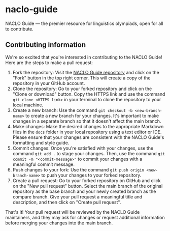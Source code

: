 # naclo-guide
NACLO Guide — the premier resource for linguistics olympiads, open for all to contribute.

## Contributing information

We're so excited that you're interested in contributing to the NACLO Guide! Here are the steps to make a pull request:

1. Fork the repository: Visit the [NACLO Guide repository](https://github.com/arulkolla/naclo-guide) and click on the "Fork" button in the top right corner. This will create a copy of the repository in your GitHub account.
2. Clone the repository: Go to your forked repository and click on the "Clone or download" button. Copy the HTTPS link and use the command `git clone <HTTPS link>` in your terminal to clone the repository to your local machine.
3. Create a new branch: Use the command `git checkout -b <new-branch-name>` to create a new branch for your changes. It's important to make changes in a separate branch so that it doesn't affect the main branch.
4. Make changes: Make the desired changes to the appropriate Markdown files in the `docs` folder in your local repository using a text editor or IDE. Please ensure that your changes are consistent with the NACLO Guide's formatting and style guide.
5. Commit changes: Once you're satisfied with your changes, use the command `git add .` to stage your changes. Then, use the command `git commit -m "<commit-message>"` to commit your changes with a meaningful commit message.
6. Push changes to your fork: Use the command `git push origin <new-branch-name>` to push your changes to your forked repository.
7. Create a pull request: Go to your forked repository on GitHub and click on the "New pull request" button. Select the main branch of the original repository as the base branch and your newly created branch as the compare branch. Give your pull request a meaningful title and description, and then click on "Create pull request".

That's it! Your pull request will be reviewed by the NACLO Guide maintainers, and they may ask for changes or request additional information before merging your changes into the main branch.